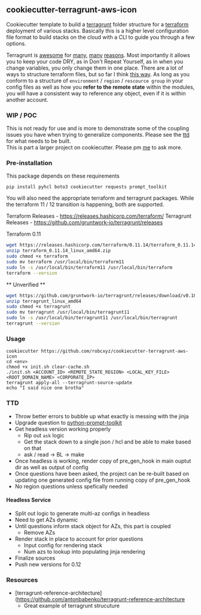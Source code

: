 
## cookiecutter-terragrunt-aws-icon

Cookiecutter template to build a [terragrunt](https://github.com/gruntwork-io/terragrunt) 
folder structure for a [terraform](https://www.terraform.io/) deployment of various stacks. 
Basically this is a higher level configuration file format to build stacks on the cloud 
with a CLI to guide you through a few options.

Terragrunt is [awesome](https://blog.gruntwork.io/a-comprehensive-guide-to-terraform-b3d32832baca)
 for [many](https://medium.com/@anton.babenko/atlantis-terragrunt-689b1aa2bf89), 
 [many](https://blog.gruntwork.io/) [reasons](). Most importantly it allows you to keep your code DRY, 
 as in Don't Repeat Yourself, as in when you change variables, you only change them in one place. 
 There are a lot of ways to structure terraform files, but so far I think 
 [this way](https://github.com/antonbabenko/terragrunt-reference-architecture). 
 As long as you conform to a structure of `environment` / `region` / `rescource group` in your 
 config files as well as how you **refer to the remote state** within the modules, you will have
 a consistent way to reference any object, even if it is within another account. 

### WIP / POC

This is not ready for use and is more to demonstrate some of the coupling issues you have when 
trying to generalize components. Please see the [ttd](#ttd) for what needs to be built.  
This is part a larger project on cookiecutter. Please pm [me](https://github.com/robcxyz) to ask more. 

### Pre-installation 

This package depends on these requirements 
```
pip install pyhcl boto3 cookiecutter requests prompt_toolkit
```

You will also need the appropriate terraform and terragrunt packages. 
While the terraform 11 / 12 transition is happening, both are supported. 

Terraform Releases - https://releases.hashicorp.com/terraform/
Terragrunt Releases - https://github.com/gruntwork-io/terragrunt/releases


Terraform 0.11
```bash
wget https://releases.hashicorp.com/terraform/0.11.14/terraform_0.11.14_linux_amd64.zip
unzip terraform_0.11.14_linux_amd64.zip
sudo chmod +x terraform 
sudo mv terraform /usr/local/bin/terraform11
sudo ln -s /usr/local/bin/terraform11 /usr/local/bin/terraform
terraform --version 
```
** Unverified ** 
```bash 
wget https://github.com/gruntwork-io/terragrunt/releases/download/v0.18.6/terragrunt_linux_amd64
unzip terragrunt_linux_amd64
sudo chmod +x terragrunt
sudo mv terragrunt /usr/local/bin/terragrunt11
sudo ln -s /usr/local/bin/terragrunt11 /usr/local/bin/terragrunt
terragrunt --version 
```

### Usage 

```
cookiecutter https://github.com/robcxyz/cookiecutter-terragrunt-aws-icon
cd <env>
chmod +x init.sh clear-cache.sh 
./init.sh <ACCOUNT_ID> <REMOTE_STATE_REGION> <LOCAL_KEY_FILE> <ROOT_DOMAIN_NAME> <CORPORATE_IP>
terragrunt apply-all --terragrunt-source-update
echo "I said nice one brotha"
```

### TTD 

- Throw better errors to bubble up what exactly is messing with the jinja 
- Upgrade question to [python-prompt-toolkit](https://github.com/prompt-toolkit/python-prompt-toolkit)
- Get headless version working properly 
    - Rip out `ask` logic 
    - Get the stack down to a single json / hcl and be able to make based on that 
    - ask / read -> BL -> make 
- Once headless is working, render copy of pre_gen_hook in main ouptut dir as well as output of config 
- Once questions have been asked, the project can be re-built based on updating one 
generated config file from running copy of pre_gen_hook
- No region questions unless spefically needed 

#### Headless Service 

- Split out logic to generate multi-az configs in headless 
- Need to get AZs dynamic
- Until questions inform stack object for AZs, this part is coupled 
    - Remove AZs
- Render stack in place to account for prior questions 
    - Input config for rendering stack 
    - Num azs to lookup into populating jinja rendering
- Finalize sources 
- Push new versions for 0.12

### Resources 

- [terragrunt-reference-architecture](https://github.com/antonbabenko/terragrunt-reference-architecture
    - Great example of terragrunt strucuture 
